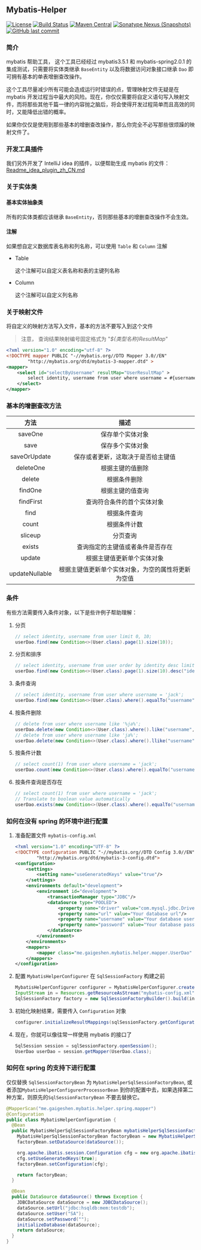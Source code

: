 ## Mybatis-Helper

[![License](http://img.shields.io/:license-apache-brightgreen.svg)](http://www.apache.org/licenses/LICENSE-2.0.html)
[![Build Status](https://travis-ci.org/gaigeshen/mybatis-helper.svg?branch=develop)](https://travis-ci.org/gaigeshen/mybatis-helper)
[![Maven Central](https://img.shields.io/maven-central/v/me.gaigeshen.mybatis/mybatis-helper.svg)](http://mvnrepository.com/artifact/me.gaigeshen.mybatis/mybatis-helper)
[![Sonatype Nexus (Snapshots)](https://img.shields.io/nexus/s/https/oss.sonatype.org/me.gaigeshen.mybatis/mybatis-helper.svg)](https://oss.sonatype.org/content/repositories/snapshots/me/gaigeshen/mybatis/mybatis-helper)
[![GitHub last commit](https://img.shields.io/github/last-commit/gaigeshen/mybatis-helper.svg)](https://github.com/gaigeshen/mybatis-helper/commits)

### 简介

mybatis 帮助工具， 这个工具已经经过 mybatis3.5.1 和 mybatis-spring2.0.1 的集成测试，只需要将实体类继承 `BaseEntity` 以及将数据访问对象接口继承 `Dao` 即可拥有基本的单表增删查改操作。

这个工具尽量减少所有可能会造成运行时错误的点，管理映射文件无疑是在 mybatis 开发过程当中最大的风险。现在，你仅仅需要将自定义语句写入映射文件，而将那些其他千篇一律的内容抛之脑后，将会使得开发过程简单而且高效的同时，又能降低出错的概率。

如果你仅仅是使用到那些基本的增删查改操作，那么你完全不必写那些很烦躁的映射文件了。

### 开发工具插件

我们另外开发了 IntelliJ idea 的插件，以便帮助生成 mybatis 的文件： [Readme_idea_plugin_zh_CN.md](Readme_idea_plugin_zh_CN.md) 

### 关于实体类

#### 基本实体抽象类

所有的实体类都应该继承 `BaseEntity`，否则那些基本的增删查改操作不会生效。

#### 注解

如果想自定义数据库表名称和列名称，可以使用 `Table` 和 `Column` 注解

- Table

  这个注解可以自定义表名称和表的主键列名称

- Column

  这个注解可以自定义列名称

### 关于映射文件

将自定义的映射方法写入文件，基本的方法不要写入到这个文件

> 注意， 查询结果映射编号固定格式为 "*${类型名称}ResultMap*"

```xml
<?xml version="1.0" encoding="utf-8" ?>
<!DOCTYPE mapper PUBLIC "-//mybatis.org//DTD Mapper 3.0//EN"
        "http://mybatis.org/dtd/mybatis-3-mapper.dtd" >
<mapper>
    <select id="selectByUsername" resultMap="UserResultMap" >
        select identity, username from user where username = #{username}
    </select>
</mapper>
```

### 基本的增删查改方法

|      方法      |                        描述                        |
| :------------: | :------------------------------------------------: |
|    saveOne     |                  保存单个实体对象                  |
|      save      |                  保存多个实体对象                  |
|  saveOrUpdate  |         保存或者更新，这取决于是否给主键值         |
|   deleteOne    |                  根据主键的值删除                  |
|     delete     |                    根据条件删除                    |
|    findOne     |                  根据主键的值查询                  |
|   findFirst    |             查询符合条件的首个实体对象             |
|      find      |                    根据条件查询                    |
|     count      |                    根据条件计数                    |
|    sliceup     |                      分页查询                      |
|     exists     |          查询指定的主键值或者条件是否存在          |
|     update     |             根据主键值更新单个实体对象             |
| updateNullable | 根据主键值更新单个实体对象，为空的属性将更新为空值 |

### 条件

有些方法需要传入条件对象，以下是些许例子帮助理解：

1. 分页

   ```java
   // select identity, username from user limit 0, 10;
   userDao.find(new Condition<>(User.class).page(1).size(10));
   ```

2. 分页和排序

   ```java
   // select identity, username from user order by identity desc limit 0, 10;
   userDao.find(new Condition<>(User.class).page(1).size(10).desc("identity"));
   ```

3. 条件查询

   ```java
   // select identity, username from user where username = 'jack';
   userDao.find(new Condition<>(User.class).where().equalTo("username","jack").end());
   ```

4. 按条件删除

   ```java
   // delete from user where username like '%ja%';
   userDao.delete(new Condition<>(User.class).where().like("username","ja").end());
   // delete from user where username like 'ja%';
   userDao.delete(new Condition<>(User.class).where().llike("username","ja").end());
   ```

5. 按条件计数

   ```java
   // select count(1) from user where username = 'jack';
   userDao.count(new Condition<>(User.class).where().equalTo("username","jack").end());
   ```

6. 按条件查询是否存在

   ```java
   // select count(1) from user where username = 'jack';
   // Translate to boolean value automatically
   userDao.exists(new Condition<>(User.class).where().equalTo("username","jack").end());
   ```

### 如何在没有 spring 的环境中进行配置

1. 准备配置文件 `mybatis-config.xml`

   ```xml
   <?xml version="1.0" encoding="UTF-8" ?>
   <!DOCTYPE configuration PUBLIC "-//mybatis.org//DTD Config 3.0//EN"
           "http://mybatis.org/dtd/mybatis-3-config.dtd">
   <configuration>
       <settings>
           <setting name="useGeneratedKeys" value="true"/>
       </settings>
       <environments default="development">
           <environment id="development">
               <transactionManager type="JDBC"/>
               <dataSource type="POOLED">
                   <property name="driver" value="com.mysql.jdbc.Driver"/>
                   <property name="url" value="Your database url"/>
                   <property name="username" value="Your database username"/>
                   <property name="password" value="Your database password"/>
               </dataSource>
           </environment>
       </environments>
       <mappers>
           <mapper class="me.gaigeshen.mybatis.helper.mapper.UserDao" />
       </mappers>
   </configuration>
   ```

2. 配置 `MybatisHelperConfigurer` 在 `SqlSessionFactory` 构建之前

   ```java
   MybatisHelperConfigurer configurer = MybatisHelperConfigurer.create().configure();
   InputStream in = Resources.getResourceAsStream("mybatis-config.xml");
   SqlSessionFactory factory = new SqlSessionFactoryBuilder().build(in);
   ```

3. 初始化映射结果，需要传入 `Configuration` 对象

   ```java
   configurer.initializeResultMappings(sqlSessionFactory.getConfiguration());
   ```

4. 现在，你就可以像往常一样使用 mybatis 的接口了

   ```java
   SqlSession session = sqlSessionFactory.openSession();
   UserDao userDao = session.getMapper(UserDao.class);
   ```

### 如何在 spring 的支持下进行配置

仅仅替换 `SqlSessionFactoryBean` 为 `MybatisHelperSqlSessionFactoryBean`, 或者添加`MybatisHelperConfigurerProcessorBean` 到你的配置中去，如果选择第二种方案，则原先的`SqlSessionFactoryBean` 不要去替换它。

```java
@MapperScan("me.gaigeshen.mybatis.helper.spring.mapper")
@Configuration
public class MybatisHelperConfiguration {
  @Bean
  public MybatisHelperSqlSessionFactoryBean mybatisHelperSqlSessionFactoryBean() throws Exception {
    MybatisHelperSqlSessionFactoryBean factoryBean = new MybatisHelperSqlSessionFactoryBean();
    factoryBean.setDataSource(dataSource());

    org.apache.ibatis.session.Configuration cfg = new org.apache.ibatis.session.Configuration();
    cfg.setUseGeneratedKeys(true);
    factoryBean.setConfiguration(cfg);

    return factoryBean;
  }

  @Bean
  public DataSource dataSource() throws Exception {
    JDBCDataSource dataSource = new JDBCDataSource();
    dataSource.setUrl("jdbc:hsqldb:mem:testdb");
    dataSource.setUser("SA");
    dataSource.setPassword("");
    initializeDatabase(dataSource);
    return dataSource;
  }
}
```

